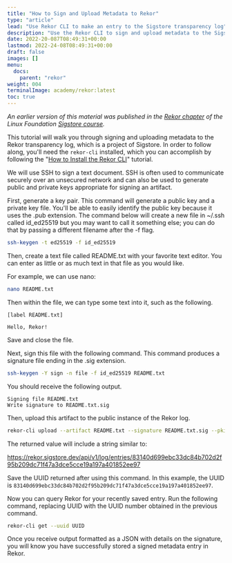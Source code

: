 ```yaml
---
title: "How to Sign and Upload Metadata to Rekor"
type: "article"
lead: "Use Rekor CLI to make an entry to the Sigstore transparency log"
description: "Use the Rekor CLI to sign and upload metadata to the Sigstore transparency log"
date: 2022-20-087T08:49:31+00:00
lastmod: 2022-24-08T08:49:31+00:00
draft: false
images: []
menu:
  docs:
    parent: "rekor"
weight: 004
terminalImage: academy/rekor:latest
toc: true
---
```


_An earlier version of this material was published in the [Rekor chapter](https://learning.edx.org/course/course-v1:LinuxFoundationX+LFS182x+2T2022/block-v1:LinuxFoundationX+LFS182x+2T2022+type@sequential+block@e785fae1be184e2c929db62dbe7444fa/block-v1:LinuxFoundationX+LFS182x+2T2022+type@vertical+block@a48c33126e2c4ee6ad3bfa6b7bc9c957) of the Linux Foundation [Sigstore course](https://learning.edx.org/course/course-v1:LinuxFoundationX+LFS182x+2T2022/home)._

This tutorial will walk you through signing and uploading metadata to the Rekor transparency log, which is a project of Sigstore. In order to follow along, you'll need the `rekor-cli` installed, which you can accomplish by following the "[How to Install the Rekor CLI](../how-to-install-rekor)" tutorial.

We will use SSH to sign a text document. SSH is often used to communicate securely over an unsecured network and can also be used to generate public and private keys appropriate for signing an artifact.

First, generate a key pair. This command will generate a public key and a private key file. You'll be able to easily identify the public key because it uses  the .pub extension. The command below will create a new file in ~/.ssh called id_ed25519 but you may want to call it something else; you can do that by passing a different filename after the -f flag.

```sh
ssh-keygen -t ed25519 -f id_ed25519
```

Then, create a text file called README.txt with your favorite text editor. You can enter as little or as much text in that file as you would like.

For example, we can use nano:

```sh
nano README.txt
```

Then within the file, we can type some text into it, such as the following.

```
[label README.txt]

Hello, Rekor!
```

Save and close the file. 

Next, sign this file with the following command. This command produces a signature file ending in the .sig extension.

```sh
ssh-keygen -Y sign -n file -f id_ed25519 README.txt
```

You should receive the following output.

```
Signing file README.txt
Write signature to README.txt.sig
```

Then, upload this artifact to the public instance of the Rekor log.

```sh
rekor-cli upload --artifact README.txt --signature README.txt.sig --pki-format=ssh --public-key=id_ed25519.pub
```

The returned value will include a string similar to:

https://rekor.sigstore.dev/api/v1/log/entries/83140d699ebc33dc84b702d2f95b209dc71f47a3dce5cce19a197a401852ee97

Save the UUID returned after using this command. In this example, the UUID is `83140d699ebc33dc84b702d2f95b209dc71f47a3dce5cce19a197a401852ee97`.

Now you can query Rekor for your recently saved entry. Run the following command, replacing UUID with the UUID number obtained in the previous command. 

```sh
rekor-cli get --uuid UUID
```

Once you receive output formatted as a JSON with details on the signature, you will know you have successfully stored a signed metadata entry in Rekor.
